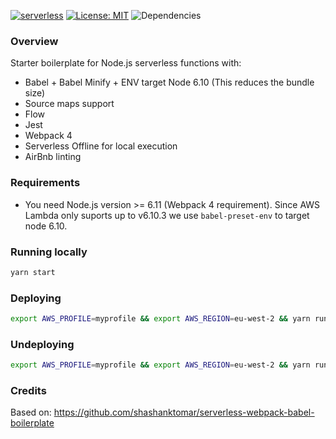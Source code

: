[![serverless](http://public.serverless.com/badges/v3.svg)](http://www.serverless.com)  [![License: MIT](https://img.shields.io/badge/License-MIT-brightgreen.svg)](https://opensource.org/licenses/MIT) ![Dependencies](https://david-dm.org/rafaelrpinto/serverless-boilerplate.svg)


### Overview

Starter boilerplate for Node.js serverless functions with:

* Babel + Babel Minify + ENV target Node 6.10 (This reduces the bundle size)
* Source maps support
* Flow
* Jest
* Webpack 4
* Serverless Offline for local execution
* AirBnb linting

### Requirements

* You need Node.js version >= 6.11 (Webpack 4 requirement). Since AWS Lambda only suports up to v6.10.3 we use `babel-preset-env` to target node 6.10.

### Running locally

```bash
yarn start
```

### Deploying

```bash
export AWS_PROFILE=myprofile && export AWS_REGION=eu-west-2 && yarn run deploy
```

### Undeploying

```bash
export AWS_PROFILE=myprofile && export AWS_REGION=eu-west-2 && yarn run remove
```

### Credits

Based on: https://github.com/shashanktomar/serverless-webpack-babel-boilerplate
